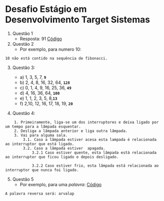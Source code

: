 # Desafio Estágio em Desenvolvimento Target Sistemas

1. Questão 1
    - Resposta: 91 [Código]()
2. Questão 2
    - Por exemplo, para numero 10:
```
10 não está contido na sequência de fibonacci.
```

3. Questão 3:
    - a) 1, 3, 5, 7, <strong><code>9</code></strong>
    - b) 2, 4, 8, 16, 32, 64,  <strong><code>128</code></strong>
    - c) 0, 1, 4, 9, 16, 25, 36, <strong><code>49</code></strong>
    - d) 4, 16, 36, 64, <strong><code>100</code></strong>
    - e) 1, 1, 2, 3, 5, 8,<strong><code>13</code></strong>
    - f) 2,10, 12, 16, 17, 18, 19, <strong><code>20</code></strong>

4. Questão 4:
```
    1. Primeiramente, liga-se um dos interruptores e deixa ligado por um tempo para a lâmpada esquentar.
    2. Desliga a lâmpada anterior e liga outra lâmpada.
    3. Vai para alguma sala.
        3.1. Caso a lâmpada estiver acesa esta lampada é relacionada ao interruptor que está ligado.
        3.2. Caso a lâmpada estiver  apagada.
            3.2.1 Caso estiver quente, esta lâmpada está relacionada ao interruptor que ficou ligado e depois desligado.

            3.2.2 Caso estiver frio, esta lâmpada está relacionada ao interruptor que nunca foi ligado.
```

5. Questão 5
    - Por exemplo, para uma <i>palavra</i>: [Código]()
```
A palavra reversa será: arvalap
```
